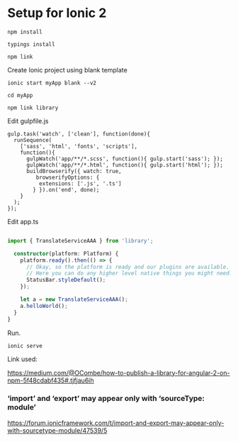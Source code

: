 # Setup for Ionic 2
```
npm install

typings install

npm link
```

Create Ionic project using blank template
```
ionic start myApp blank --v2

cd myApp

npm link library
```
Edit gulpfile.js
```
gulp.task('watch', ['clean'], function(done){
  runSequence(
    ['sass', 'html', 'fonts', 'scripts'],
    function(){
      gulpWatch('app/**/*.scss', function(){ gulp.start('sass'); });
      gulpWatch('app/**/*.html', function(){ gulp.start('html'); });
      buildBrowserify({ watch: true,
         browserifyOptions: {
          extensions: ['.js', '.ts']
        } }).on('end', done);
    }
  );
});
```
Edit app.ts
```typescript

import { TranslateServiceAAA } from 'library';

  constructor(platform: Platform) {
    platform.ready().then(() => {
      // Okay, so the platform is ready and our plugins are available.
      // Here you can do any higher level native things you might need.
      StatusBar.styleDefault();
    });

    let a = new TranslateServiceAAA();
    a.helloWorld(); 
  }
}
```

Run.
```
ionic serve
```




Link used:

https://medium.com/@OCombe/how-to-publish-a-library-for-angular-2-on-npm-5f48cdabf435#.tjfjau6ih


### ‘import’ and ‘export’ may appear only with ‘sourceType: module’ 
https://forum.ionicframework.com/t/import-and-export-may-appear-only-with-sourcetype-module/47539/5